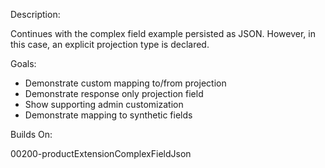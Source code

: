 Description: 

Continues with the complex field example persisted as JSON. However, in this case, an explicit projection type is declared.

Goals:

- Demonstrate custom mapping to/from projection
- Demonstrate response only projection field
- Show supporting admin customization
- Demonstrate mapping to synthetic fields

Builds On:

00200-productExtensionComplexFieldJson

